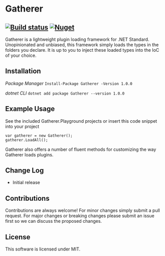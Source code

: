 # Gatherer
[![Build status](https://ci.appveyor.com/api/projects/status/8h5rc4542l0ehf8l?svg=true)](https://ci.appveyor.com/project/huffSamuel/gatherer)
[![Nuget](https://img.shields.io/nuget/v/Gatherer.svg)](https://www.nuget.org/packages/Gatherer/)  
---
Gatherer is a lightweight plugin loading framework for .NET Standard. Unopinionated and unbiased, this framework
simply loads the types in the folders you declare. It is up to you to inject these loaded types into the IoC
of your choice.

## Installation

*Package Manager*
```Install-Package Gatherer -Version 1.0.0```

*dotnet CLI*
```dotnet add package Gatherer --version 1.0.0```

## Example Usage

See the included Gatherer.Playground projects or insert this code snippet into your project

```
var gatherer = new Gatherer();
gatherer.LoadAll();
```
Gatherer also offers a number of fluent methods for customizing the way Gatherer loads plugins.

## Change Log
- Initial release

## Contributions
Contributions are always welcome! For minor changes simply submit a pull request. For major changes
or breaking changes please submit an issue first so we can discuss the proposed changes.

## License
This software is licensed under MIT.
